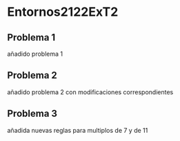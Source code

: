 # Entornos2122ExT2

## Problema 1

añadido problema 1

## Problema 2

añadido problema 2 con modificaciones correspondientes

## Problema 3 
añadida nuevas reglas para multiplos de 7 y de 11